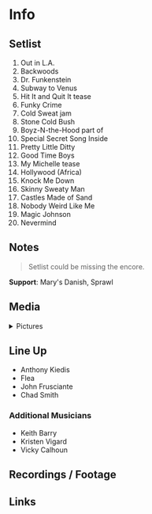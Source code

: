 # Info

## Setlist

1. Out in L.A.
2. Backwoods
3. Dr. Funkenstein
4. Subway to Venus
5. Hit It and Quit It tease
6. Funky Crime
7. Cold Sweat jam
8. Stone Cold Bush
9. Boyz-N-the-Hood part of
10. Special Secret Song Inside
11. Pretty Little Ditty
12. Good Time Boys
13. My Michelle tease
14. Hollywood (Africa)
15. Knock Me Down
16. Skinny Sweaty Man
17. Castles Made of Sand
18. Nobody Weird Like Me
19. Magic Johnson
20. Nevermind

## Notes

> Setlist could be missing the encore.

**Support**: Mary's Danish, Sprawl

## Media 

<details>
  <summary>Pictures</summary>
  <!--<img alt="Setlist" title="Setlist" src="_.jpg" height="200" />
  <img alt="Flyer" title="Flyer" src="_.jpg" height="200" />
  <img alt="Clipper" title="Clipper" src="_.jpg" height="200" />
  <img alt="Ticket" title="Ticket" src="_.jpg" height="200" />
  -->
</details>

## Line Up

* Anthony Kiedis
* Flea
* John Frusciante
* Chad Smith

### Additional Musicians

* Keith Barry  
* Kristen Vigard  
* Vicky Calhoun 

## Recordings / Footage

## Links